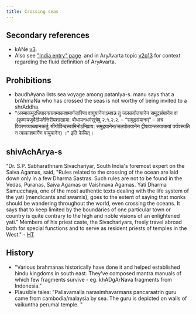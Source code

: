```yaml
---
title: Crossing seas
---
```


## Secondary references
- kANe [v3](https://archive.org/stream/HistoryOfDharmasastraancientAndMediaevalReligiousAndCivilLawV.3/Kane_A-History-of-Dharmasastra-v3_1946#page/n979/mode/2up).
- Also see ["India entry" page](../ethnic-shifts/Arya-consolidation/)  and in AryAvarta topic [v2p13](https://archive.org/stream/HistoryOfDharmasastraancientAndMediaevalReligiousAndCivilLawV.2.1/Kane_A-History-of-Dharmasastra-v2-1_1941#page/n69/mode/2up) for context regarding the fluid definition of AryAvarta.

## Prohibitions
- baudhAyana lists sea voyage among patanIya-s. manu says that a brAhmaNa who has crossed the seas is not worthy of being invited to a shrAddha.
- "अस्माकमुदधिपारगतत्वमाकाशमार्गचारिणा वायुयानेनाऽभवन्न तु जलकपोतयानेन समुद्रसंयानेन वा  (कृष्णयजुर्वेदीयतैत्तिरीयशाखाया: बौधायनधर्मसूत्रेषु २.१.२.२. – “समुद्रसंयानम्” – अत्र विवरणव्याख्यानकर्तुः श्रीगोविन्दस्वामिनोऽभिप्राय: समुद्रयानेन/जलपोतयानेन द्वीपावान्तरयात्रायां पर्यवस्यति न त्वाकाशमार्गेण वायुयानेन) ।" इति केचित्।

## shivAchArya-s
"Dr. S.P. Sabharathnam Sivachariyar, South India's foremost expert on the Saiva Agamas, said, "Rules related to the crossing of the ocean are laid down only in a few Dharma Sastras. Such rules are not to be found in the Vedas, Puranas, Saiva Agamas or Vaishnava Agamas. Yati Dharma Samucchaya, one of the most authentic texts dealing with the life system of the yati (mendicants and swamis), goes to the extent of saying that monks should be wandering throughout the world, even crossing the oceans. It says that to keep limited by the boundaries of one particular town or country is quite contrary to the high and noble visions of an enlightened yati." Members of his priest caste, the Sivachariyars, freely travel abroad both for special functions and to serve as resident priests of temples in the West." - [HT](https://www.hinduismtoday.com/modules/smartsection/item.php?itemid=3065)

## History
- "Various brahmanas historically have done it and helped established hindu kingdoms in south east. They've composed mantra manuals of which few fragments survive - eg. khADgArNava fragments from Indonesia."
- Plausible tales: "Pallavamalla narasimhavarmans pancaraatrin guru came from cambodia/malaysia by sea. The guru is depicted on walls of vaikuntha perumal temple. "
